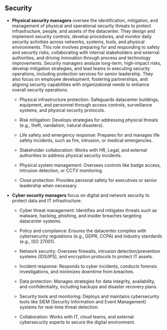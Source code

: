 ## Security

- **Physical security managers** oversee the identification, mitigation, and management of physical and operational security threats to protect infrastructure, people, and assets of the datacenter. They design and implement security controls, develop procedures, and monitor daily security activities across networks, systems, tools, and physical environments. This role involves preparing for and responding to safety and security risks, collaborating with internal stakeholders and external authorities, and driving innovation through process and technology improvements. Security managers analyze long-term, high-impact risks, develop mitigation strategies, and lead teams in executing security operations, including protection services for senior leadership. They also focus on employee development, fostering partnerships, and aligning security capabilities with organizational needs to enhance overall security operations.

  - Physical infrastructure protection: Safeguards datacenter buildings, equipment, and personnel through access controls, surveillance systems, and physical security protocols.

  - Risk mitigation: Develops strategies for addressing physical threats (e.g., theft, vandalism, natural disasters).

  - Life safety and emergency response: Prepares for and manages life safety incidents, such as fire, intrusion, or medical emergencies.

  - Stakeholder collaboration: Works with HR, Legal, and external authorities to address physical security incidents.

  - Physical system management: Oversees controls like badge access, intrusion detection, or CCTV monitoring.

  - Close protection: Provides personal safety for executives or senior leadership when necessary.

- **Cyber security managers** focus on digital and network security to protect data and IT infrastructure.

  - Cyber threat management: Identifies and mitigates threats such as malware, hacking, phishing, and insider breaches targeting datacenter systems.

  - Policy and compliance: Ensures the datacenter complies with cybersecurity regulations (e.g., GDPR, CCPA) and industry standards (e.g., ISO 27001).

  - Network security: Oversees firewalls, intrusion detection/prevention systems (IDS/IPS), and encryption protocols to protect IT assets.

  - Incident response: Responds to cyber incidents, conducts forensic investigations, and minimizes downtime from breaches.

  - Data protection: Manages strategies for data integrity, availability, and confidentiality, including backups and disaster recovery plans.

  - Security tools and monitoring: Deploys and maintains cybersecurity tools like SIEM (Security Information and Event Management) systems for real-time threat detection.

  - Collaboration: Works with IT, cloud teams, and external cybersecurity experts to secure the digital environment.